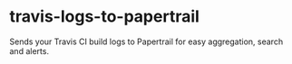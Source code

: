 # travis-logs-to-papertrail
Sends your Travis CI build logs to Papertrail for easy aggregation, search and alerts.
